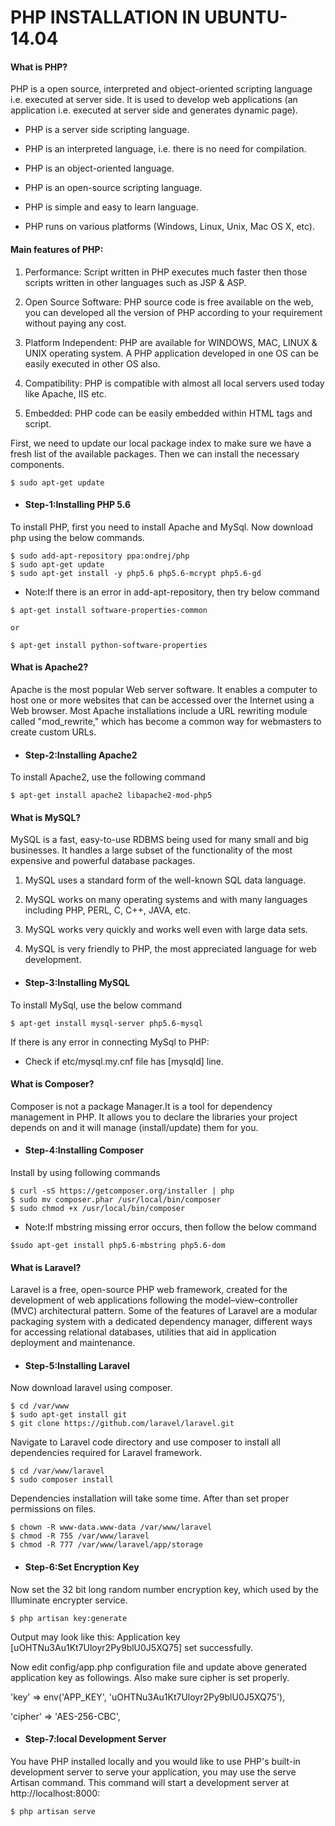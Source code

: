 ﻿# PHP INSTALLATION IN UBUNTU-14.04

#### What is PHP?

 PHP is a open source, interpreted and object-oriented scripting language i.e. executed at server side. It is used to develop web applications (an application i.e. executed at server side and generates dynamic page).

* PHP is a server side scripting language.

* PHP is an interpreted language, i.e. there is no need for compilation.

* PHP is an object-oriented language.

* PHP is an open-source scripting language.

* PHP is simple and easy to learn language.

* PHP runs on various platforms (Windows, Linux, Unix, Mac OS X, etc).

#### Main features of PHP:


1. Performance: Script written in PHP executes much faster then those scripts written in other languages such as JSP & ASP.

2. Open Source Software: PHP source code is free available on the web, you can developed all the version of PHP according to your requirement without paying any cost.

3. Platform Independent: PHP are available for WINDOWS, MAC, LINUX & UNIX operating system. A PHP application developed in one OS can be easily executed in other OS also.

4. Compatibility: PHP is compatible with almost all local servers used today like Apache, IIS etc.

5. Embedded: PHP code can be easily embedded within HTML tags and script.

First, we need to update our local package index to make sure we have a fresh list of the available packages. Then we can install the necessary components.

```$ sudo apt-get update```

* #### Step-1:Installing PHP 5.6

To install PHP, first you need to install Apache and MySql.
Now download php using the below commands.
```
$ sudo add-apt-repository ppa:ondrej/php
$ sudo apt-get update
$ sudo apt-get install -y php5.6 php5.6-mcrypt php5.6-gd
```

* Note:If there is an error in add-apt-repository, then try below command
```
$ apt-get install software-properties-common

or

$ apt-get install python-software-properties
```

#### What is Apache2?

 Apache is the most popular Web server software. It enables a computer to host one or more websites that can be accessed over the Internet using a Web browser. Most Apache installations include a URL rewriting module called "mod_rewrite," which has become a common way for webmasters to create custom URLs.

* #### Step-2:Installing Apache2

To install Apache2, use the following command

```$ apt-get install apache2 libapache2-mod-php5```

#### What is MySQL?

 MySQL is a fast, easy-to-use RDBMS being used for many small and big businesses. It handles a large subset of the functionality of the most expensive and powerful database packages.

1. MySQL uses a standard form of the well-known SQL data language.

2. MySQL works on many operating systems and with many languages including PHP, PERL, C, C++, JAVA, etc.

3. MySQL works very quickly and works well even with large data sets.

4. MySQL is very friendly to PHP, the most appreciated language for web development.

* #### Step-3:Installing MySQL

To install MySql, use the below command

```$ apt-get install mysql-server php5.6-mysql```

If there is any error in connecting MySql to PHP:

* Check if etc/mysql.my.cnf file has [mysqld] line.
 
#### What is Composer?

Composer is not a package Manager.It is a tool for dependency management in PHP. It allows you to declare the libraries your project depends on and it will manage (install/update) them for you.

* #### Step-4:Installing Composer
Install by using following commands
```
$ curl -sS https://getcomposer.org/installer | php
$ sudo mv composer.phar /usr/local/bin/composer
$ sudo chmod +x /usr/local/bin/composer
```
* Note:If mbstring missing error occurs, then follow the below command

```$sudo apt-get install php5.6-mbstring php5.6-dom```

#### What is Laravel?

Laravel is a free, open-source PHP web framework, created for the development of web applications following the model–view–controller (MVC) architectural pattern. Some of the features of Laravel are a modular packaging system with a dedicated dependency manager, different ways for accessing relational databases, utilities that aid in application deployment and maintenance.

* #### Step-5:Installing Laravel

Now download laravel using composer.

```
$ cd /var/www
$ sudo apt-get install git
$ git clone https://github.com/laravel/laravel.git
```

Navigate to Laravel code directory and use composer to install all dependencies required for Laravel framework.

```
$ cd /var/www/laravel
$ sudo composer install
```

Dependencies installation will take some time. After than set proper permissions on files.

```
$ chown -R www-data.www-data /var/www/laravel
$ chmod -R 755 /var/www/laravel
$ chmod -R 777 /var/www/laravel/app/storage
```

* #### Step-6:Set Encryption Key

Now set the 32 bit long random number encryption key, which used by the Illuminate encrypter service.

```$ php artisan key:generate```

Output may look like this: Application key [uOHTNu3Au1Kt7Uloyr2Py9blU0J5XQ75] set successfully.

Now edit config/app.php configuration file and update above generated application key as followings. Also make sure cipher is set properly.

'key' => env('APP_KEY', 'uOHTNu3Au1Kt7Uloyr2Py9blU0J5XQ75'),

'cipher' => 'AES-256-CBC',

* #### Step-7:local Development Server

 You have PHP installed locally and you would like to use PHP's built-in development server to serve your application, you may use the serve Artisan command. This command will start a development server at http://localhost:8000:

```$ php artisan serve```

